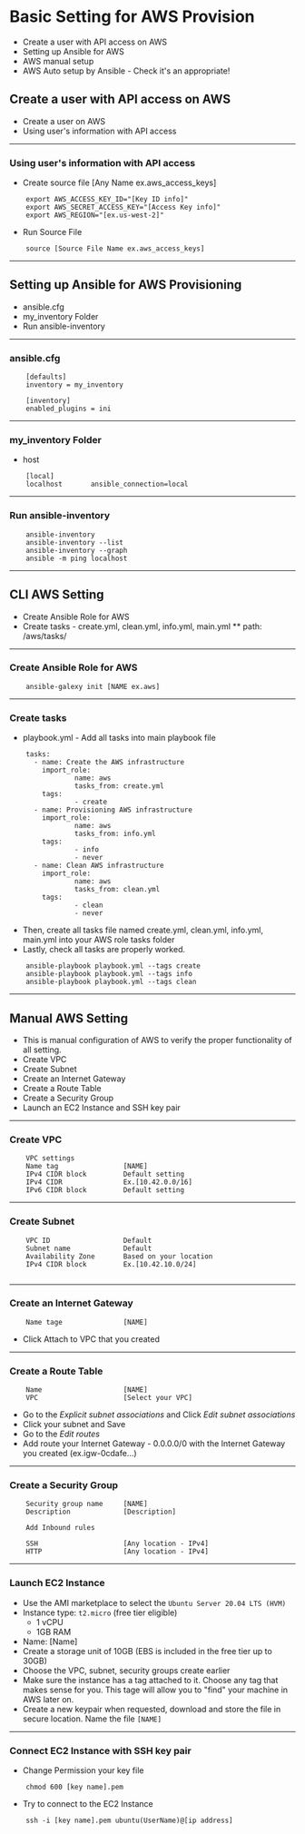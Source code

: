 
# Basic Setting for AWS Provision
* Create a user with API access on AWS
* Setting up Ansible for AWS
* AWS manual setup
* AWS Auto setup by Ansible - Check it's an appropriate!

## Create a user with API access on AWS
* Create a user on AWS
* Using user's information with API access

---
### Using user's information with API access
* Create source file [Any Name ex.aws_access_keys]
```
    export AWS_ACCESS_KEY_ID="[Key ID info]"
    export AWS_SECRET_ACCESS_KEY="[Access Key info]"
    export AWS_REGION="[ex.us-west-2]"
```
* Run Source File
```
    source [Source File Name ex.aws_access_keys]
```

---
## Setting up Ansible for AWS Provisioning
* ansible.cfg
* my_inventory Folder
* Run ansible-inventory

---
### ansible.cfg
```
    [defaults]
    inventory = my_inventory
    
    [inventory]
    enabled_plugins = ini
```

---
### my_inventory Folder
* host
```
    [local]
    localhost       ansible_connection=local  
```

---
### Run ansible-inventory
```
    ansible-inventory
    ansible-inventory --list
    ansible-inventory --graph
    ansible -m ping localhost
```

---
## CLI AWS Setting
* Create Ansible Role for AWS
* Create tasks - create.yml, clean.yml, info.yml, main.yml
** path: /aws/tasks/

---
### Create Ansible Role for AWS
```
    ansible-galexy init [NAME ex.aws]
```

---
### Create tasks
* playbook.yml - Add all tasks into main playbook file
```
    tasks:
      - name: Create the AWS infrastructure
        import_role:
                name: aws
                tasks_from: create.yml
        tags:
                - create
      - name: Provisioning AWS infrastructure
        import_role:
                name: aws
                tasks_from: info.yml
        tags:
                - info
                - never
      - name: Clean AWS infrastructure
        import_role:
                name: aws
                tasks_from: clean.yml
        tags:
                - clean
                - never
```

* Then, create all tasks file named create.yml, clean.yml, info.yml, main.yml into your AWS role tasks folder
* Lastly, check all tasks are properly worked.
```
    ansible-playbook playbook.yml --tags create
    ansible-playbook playbook.yml --tags info
    ansible-playbook playbook.yml --tags clean
```

---
## Manual AWS Setting
* This is manual configuration of AWS to verify the proper functionality of all setting. 
* Create VPC
* Create Subnet
* Create an Internet Gateway
* Create a Route Table
* Create a Security Group
* Launch an EC2 Instance and SSH key pair

---

### Create VPC
``` 
    VPC settings
    Name tag                [NAME]
    IPv4 CIDR block         Default setting
    IPv4 CIDR               Ex.[10.42.0.0/16]
    IPv6 CIDR block         Default setting 
```

---
### Create Subnet
```
    VPC ID                  Default
    Subnet name             Default
    Availability Zone       Based on your location
    IPv4 CIDR block         Ex.[10.42.10.0/24]
    
```

---
### Create an Internet Gateway
```
    Name tage               [NAME]    
```
* Click Attach to VPC that you created

---
### Create a Route Table
```
    Name                    [NAME]
    VPC                     [Select your VPC]
```
* Go to the *Explicit subnet associations* and Click *Edit subnet associations*
* Click your subnet and Save
* Go to the *Edit routes*
* Add route your Internet Gateway - 0.0.0.0/0 with the Internet Gateway you created (ex.igw-0cdafe...) 

---
### Create a Security Group
```
    Security group name     [NAME]
    Description             [Description]
    
    Add Inbound rules
```

```Inbound rules
    SSH                     [Any location - IPv4]
    HTTP                    [Any location - IPv4]
```

---
### Launch EC2 Instance
* Use the AMI marketplace to select the `Ubuntu Server 20.04 LTS (HVM)`
* Instance type: `t2.micro` (free tier eligible)
  * 1 vCPU
  * 1GB RAM
* Name: [Name]
* Create a storage unit of 10GB (EBS is included in the free tier up to 30GB)
* Choose the VPC, subnet, security groups create earlier
* Make sure the instance has a tag attached to it. Choose any tag that makes sense for you. This tage will allow you to "find" your machine in AWS later on.
* Create a new keypair when requested, download and store the file in secure location. Name the file `[NAME]`

---
### Connect EC2 Instance with SSH key pair

* Change Permission your key file
```
    chmod 600 [key name].pem
```

* Try to connect to the EC2 Instance 
```
    ssh -i [key name].pem ubuntu(UserName)@[ip address]
```
